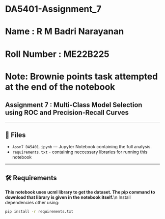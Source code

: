 # DA5401-Assignment_7
# Name : R M Badri Narayanan
# Roll Number : ME22B225

# Note: Brownie points task attempted at the end of the notebook


## Assignment 7 : Multi-Class Model Selection using ROC and Precision-Recall Curves

---

## 📂 Files
- `Assn7_DA5401.ipynb` — Jupyter Notebook containing the full analysis.  
- `requirements.txt` - containing neccessary libraries for running this notebook

---

## 🛠️ Requirements
**This notebook uses ucml library to get the dataset. The pip command to download that library is given in the notebook itself.**\n
Install dependencies other using:

```bash
pip install -r requirements.txt


